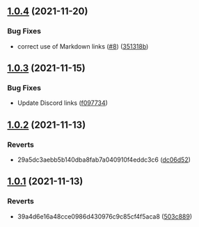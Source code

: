 ## [1.0.4](https://github.com/web3community/DEV-NFT/compare/v1.0.3...v1.0.4) (2021-11-20)

### Bug Fixes

- correct use of Markdown links ([#8](https://github.com/web3community/DEV-NFT/issues/8)) ([351318b](https://github.com/web3community/DEV-NFT/commit/351318bbfad08a10d50fc504759fccca9366b1df))

## [1.0.3](https://github.com/web3community/DEV-NFT/compare/v1.0.2...v1.0.3) (2021-11-15)

### Bug Fixes

- Update Discord links ([f097734](https://github.com/web3community/DEV-NFT/commit/f097734f9593630246bc718e76b363f6f42319f9))

## [1.0.2](https://github.com/web3community/DEV-NFT/compare/v1.0.1...v1.0.2) (2021-11-13)

### Reverts

- 29a5dc3aebb5b140dba8fab7a040910f4eddc3c6 ([dc06d52](https://github.com/web3community/DEV-NFT/commit/dc06d522293b70f6e9963f842dc1a10eaf780eb2))

## [1.0.1](https://github.com/web3community/DEV-NFT/compare/503c8898727a2de072cc751b47c8d2f80c50c9d6...v1.0.1) (2021-11-13)

### Reverts

- 39a4d6e16a48cce0986d430976c9c85cf4f5aca8 ([503c889](https://github.com/web3community/DEV-NFT/commit/503c8898727a2de072cc751b47c8d2f80c50c9d6))
